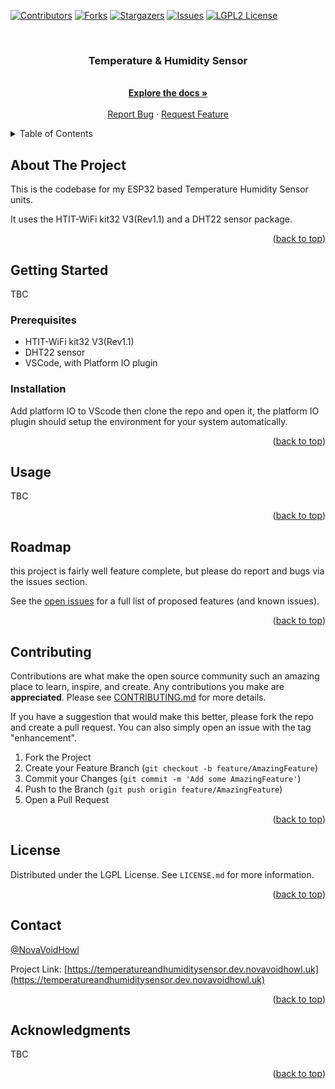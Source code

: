 <a name="readme-top"></a>

<!-- PROJECT SHIELDS -->

<!--
*** I'm using markdown "reference style" links for readability.
*** Reference links are enclosed in brackets [ ] instead of parentheses ( ).
*** See the bottom of this document for the declaration of the reference variables
*** for contributors-url, forks-url, etc. This is an optional, concise syntax you may use.
*** https://www.markdownguide.org/basic-syntax/#reference-style-links
-->

[![Contributors][contributors-shield]][contributors-url]
[![Forks][forks-shield]][forks-url]
[![Stargazers][stars-shield]][stars-url]
[![Issues][issues-shield]][issues-url]
[![LGPL2 License][license-shield]][license-url]

<!-- PROJECT LOGO -->

<br />
<div align="center">
  <!-- <a href="https://github.com/NovaVoidHowl/Temperature-and-Humidity-Sensor">
    <img src="images/logo.png" alt="Logo" width="80" height="80">
  </a> -->

<h3 align="center">Temperature & Humidity Sensor</h3>

<p align="center">
    <br />
    <a href="https://github.com/NovaVoidHowl/Temperature-and-Humidity-Sensor"><strong>Explore the docs »</strong></a>
    <br />
    <br />
    <a href="https://github.com/NovaVoidHowl/Temperature-and-Humidity-Sensor/issues">Report Bug</a>
    ·
    <a href="https://github.com/NovaVoidHowl/Temperature-and-Humidity-Sensor/issues">Request Feature</a>
  </p>
</div>

<!-- TABLE OF CONTENTS -->

<details>
  <summary>Table of Contents</summary>
  <ol>
    <li>
      <a href="#about-the-project">About The Project</a>
    </li>
    <li>
      <a href="#getting-started">Getting Started</a>
      <ul>
        <li><a href="#prerequisites">Prerequisites</a></li>
        <li><a href="#installation">Installation</a></li>
      </ul>
    </li>
    <li><a href="#usage">Usage</a></li>
    <li><a href="#roadmap">Roadmap</a></li>
    <li><a href="#contributing">Contributing</a></li>
    <li><a href="#license">License</a></li>
    <li><a href="#contact">Contact</a></li>
    <li><a href="#acknowledgments">Acknowledgments</a></li>
  </ol>
</details>

<!-- ABOUT THE PROJECT -->

## About The Project

This is the codebase for my ESP32 based Temperature Humidity Sensor units.

It uses the HTIT-WiFi kit32 V3(Rev1.1) and a DHT22 sensor package.

<p align="right">(<a href="#readme-top">back to top</a>)</p>

<!-- GETTING STARTED -->

## Getting Started

TBC

### Prerequisites

- HTIT-WiFi kit32 V3(Rev1.1)
- DHT22 sensor
- VSCode, with Platform IO plugin

### Installation

Add platform IO to VScode then clone the repo and open it, the platform IO plugin should setup the environment for your system automatically.

<p align="right">(<a href="#readme-top">back to top</a>)</p>

<!-- USAGE EXAMPLES -->

## Usage

TBC

<p align="right">(<a href="#readme-top">back to top</a>)</p>

<!-- ROADMAP -->

## Roadmap

this project is fairly well feature complete, but please do report and bugs via the issues section.

See the [open issues](https://github.com/NovaVoidHowl/Temperature-and-Humidity-Sensor/issues) for a full list of proposed features (and known issues).

<p align="right">(<a href="#readme-top">back to top</a>)</p>

<!-- CONTRIBUTING -->

## Contributing

Contributions are what make the open source community such an amazing place to learn, inspire, and create.
Any contributions you make are **appreciated**. Please see [CONTRIBUTING.md](CONTRIBUTING.md) for more details.

If you have a suggestion that would make this better, please fork the repo and create a pull request.
You can also simply open an issue with the tag "enhancement".

1. Fork the Project
2. Create your Feature Branch (`git checkout -b feature/AmazingFeature`)
3. Commit your Changes (`git commit -m 'Add some AmazingFeature'`)
4. Push to the Branch (`git push origin feature/AmazingFeature`)
5. Open a Pull Request

<p align="right">(<a href="#readme-top">back to top</a>)</p>

<!-- LICENSE -->

## License

Distributed under the LGPL License. See `LICENSE.md` for more information.

<p align="right">(<a href="#readme-top">back to top</a>)</p>

<!-- CONTACT -->

## Contact

[@NovaVoidHowl](https://novavoidhowl.uk/)

Project Link: [https://temperatureandhumiditysensor.dev.novavoidhowl.uk](https://temperatureandhumiditysensor.dev.novavoidhowl.uk)

<p align="right">(<a href="#readme-top">back to top</a>)</p>

<!-- ACKNOWLEDGMENTS -->

## Acknowledgments

TBC

<p align="right">(<a href="#readme-top">back to top</a>)</p>

<!-- MARKDOWN LINKS & IMAGES -->

<!-- https://www.markdownguide.org/basic-syntax/#reference-style-links -->

[contributors-shield]: https://img.shields.io/github/contributors/NovaVoidHowl/Temperature-and-Humidity-Sensor.svg?style=plastic
[contributors-url]: https://github.com/NovaVoidHowl/Temperature-and-Humidity-Sensor/graphs/contributors
[forks-shield]: https://img.shields.io/github/forks/NovaVoidHowl/Temperature-and-Humidity-Sensor.svg?style=plastic
[forks-url]: https://github.com/NovaVoidHowl/Temperature-and-Humidity-Sensor/network/members
[issues-shield]: https://img.shields.io/github/issues/NovaVoidHowl/Temperature-and-Humidity-Sensor.svg?style=plastic
[issues-url]: https://github.com/NovaVoidHowl/Temperature-and-Humidity-Sensor/issues
[license-shield]: https://img.shields.io/badge/License-LGPL_2.1-blue
[license-url]: https://github.com/NovaVoidHowl/Temperature-and-Humidity-Sensor/blob/master/LICENSE.md
[stars-shield]: https://img.shields.io/github/stars/NovaVoidHowl/Temperature-and-Humidity-Sensor.svg?style=plastic
[stars-url]: https://github.com/NovaVoidHowl/Temperature-and-Humidity-Sensor/stargazers
